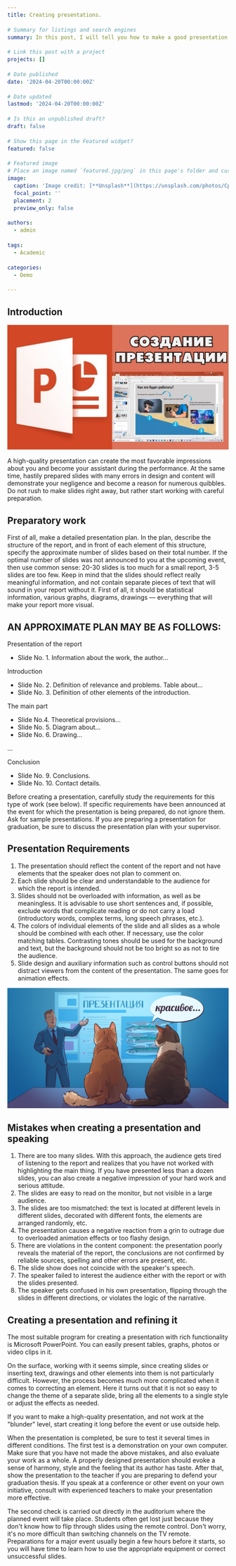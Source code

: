 ```yaml
---
title: Creating presentations.

# Summary for listings and search engines
summary: In this post, I will tell you how to make a good presentation.

# Link this post with a project
projects: []

# Date published
date: '2024-04-20T00:00:00Z'

# Date updated
lastmod: '2024-04-20T00:00:00Z'

# Is this an unpublished draft?
draft: false

# Show this page in the Featured widget?
featured: false

# Featured image
# Place an image named `featured.jpg/png` in this page's folder and customize its options here.
image:
  caption: 'Image credit: [**Unsplash**](https://unsplash.com/photos/CpkOjOcXdUY)'
  focal_point: ''
  placement: 2
  preview_only: false

authors:
  - admin

tags:
  - Academic

categories:
  - Demo

---
```


## Introduction

![](титульник.jpg)

A high-quality presentation can create the most favorable impressions about you and become your assistant during the performance. At the same time, hastily prepared slides with many errors in design and content will demonstrate your negligence and become a reason for numerous quibbles. Do not rush to make slides right away, but rather start working with careful preparation.

## Preparatory work

First of all, make a detailed presentation plan. In the plan, describe the structure of the report, and in front of each element of this structure, specify the approximate number of slides based on their total number. If the optimal number of slides was not announced to you at the upcoming event, then use common sense: 20-30 slides is too much for a small report, 3-5 slides are too few. Keep in mind that the slides should reflect really meaningful information, and not contain separate pieces of text that will sound in your report without it. First of all, it should be statistical information, various graphs, diagrams, drawings — everything that will make your report more visual.

## AN APPROXIMATE PLAN MAY BE AS FOLLOWS:

Presentation of the report

- Slide No. 1. Information about the work, the author…

Introduction

- Slide No. 2. Definition of relevance and problems. Table about…
- Slide No. 3. Definition of other elements of the introduction.

The main part

- Slide No.4. Theoretical provisions…
- Slide No. 5. Diagram about…
- Slide No. 6. Drawing…

…

Conclusion

- Slide No. 9. Conclusions.
- Slide No. 10. Contact details.

Before creating a presentation, carefully study the requirements for this type of work (see below). If specific requirements have been announced at the event for which the presentation is being prepared, do not ignore them. Ask for sample presentations. If you are preparing a presentation for graduation, be sure to discuss the presentation plan with your supervisor.

## Presentation Requirements

1. The presentation should reflect the content of the report and not have elements that the speaker does not plan to comment on.
2. Each slide should be clear and understandable to the audience for which the report is intended.
3. Slides should not be overloaded with information, as well as be meaningless. It is advisable to use short sentences and, if possible, exclude words that complicate reading or do not carry a load (introductory words, complex terms, long speech phrases, etc.).
4. The colors of individual elements of the slide and all slides as a whole should be combined with each other. If necessary, use the color matching tables. Contrasting tones should be used for the background and text, but the background should not be too bright so as not to tire the audience.
5. Slide design and auxiliary information such as control buttons should not distract viewers from the content of the presentation. The same goes for animation effects.

![](коты.png)

## Mistakes when creating a presentation and speaking

1. There are too many slides. With this approach, the audience gets tired of listening to the report and realizes that you have not worked with highlighting the main thing. If you have presented less than a dozen slides, you can also create a negative impression of your hard work and serious attitude.
2. The slides are easy to read on the monitor, but not visible in a large audience.
3. The slides are too mismatched: the text is located at different levels in different slides, decorated with different fonts, the elements are arranged randomly, etc.
4. The presentation causes a negative reaction from a grin to outrage due to overloaded animation effects or too flashy design.
5. There are violations in the content component: the presentation poorly reveals the material of the report, the conclusions are not confirmed by reliable sources, spelling and other errors are present, etc.
6. The slide show does not coincide with the speaker's speech.
7. The speaker failed to interest the audience either with the report or with the slides presented.
8. The speaker gets confused in his own presentation, flipping through the slides in different directions, or violates the logic of the narrative.

## Creating a presentation and refining it

The most suitable program for creating a presentation with rich functionality is Microsoft PowerPoint. You can easily present tables, graphs, photos or video clips in it.

On the surface, working with it seems simple, since creating slides or inserting text, drawings and other elements into them is not particularly difficult. However, the process becomes much more complicated when it comes to correcting an element. Here it turns out that it is not so easy to change the theme of a separate slide, bring all the elements to a single style or adjust the effects as needed.

If you want to make a high-quality presentation, and not work at the "blunder" level, start creating it long before the event or use outside help.

When the presentation is completed, be sure to test it several times in different conditions. The first test is a demonstration on your own computer. Make sure that you have not made the above mistakes, and also evaluate your work as a whole. A properly designed presentation should evoke a sense of harmony, style and the feeling that its author has taste. After that, show the presentation to the teacher if you are preparing to defend your graduation thesis. If you speak at a conference or other event on your own initiative, consult with experienced teachers to make your presentation more effective.

The second check is carried out directly in the auditorium where the planned event will take place. Students often get lost just because they don't know how to flip through slides using the remote control. Don't worry, it's no more difficult than switching channels on the TV remote. Preparations for a major event usually begin a few hours before it starts, so you will have time to learn how to use the appropriate equipment or correct unsuccessful slides.
